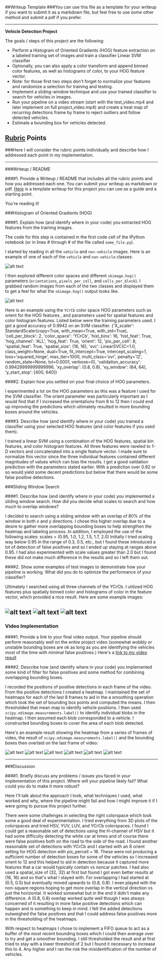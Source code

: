 ##Writeup Template
###You can use this file as a template for your writeup if you want to submit it as a markdown file, but feel free to use some other method and submit a pdf if you prefer.

---

**Vehicle Detection Project**

The goals / steps of this project are the following:

* Perform a Histogram of Oriented Gradients (HOG) feature extraction on a labeled training set of images and train a classifier Linear SVM classifier
* Optionally, you can also apply a color transform and append binned color features, as well as histograms of color, to your HOG feature vector. 
* Note: for those first two steps don't forget to normalize your features and randomize a selection for training and testing.
* Implement a sliding-window technique and use your trained classifier to search for vehicles in images.
* Run your pipeline on a video stream (start with the test_video.mp4 and later implement on full project_video.mp4) and create a heat map of recurring detections frame by frame to reject outliers and follow detected vehicles.
* Estimate a bounding box for vehicles detected.

[//]: # (Image References)
[image1]: ./output_images/car_not_car.png
[image2]: ./output_images/HOG_example.png
[image3]: ./output_images/test1_heatmap_labels.png
[image4]: ./output_images/test2_heatmap_labels.png
[image5]: ./output_images/test3_heatmap_labels.png
[image6]: ./output_images/test4_heatmap_labels.png
[image7]: ./output_images/test5_heatmap_labels.png
[image8]: ./output_images/test6_heatmap_labels.png
[video1]: ./output_images/project_video_output.mp4

## [Rubric](https://review.udacity.com/#!/rubrics/513/view) Points
###Here I will consider the rubric points individually and describe how I addressed each point in my implementation.  

---
###Writeup / README

####1. Provide a Writeup / README that includes all the rubric points and how you addressed each one.  You can submit your writeup as markdown or pdf.  [Here](https://github.com/udacity/CarND-Vehicle-Detection/blob/master/writeup_template.md) is a template writeup for this project you can use as a guide and a starting point.  

You're reading it!

###Histogram of Oriented Gradients (HOG)

####1. Explain how (and identify where in your code) you extracted HOG features from the training images.

The code for this step is contained in the first code cell of the IPython notebook (or in lines # through # of the file called `some_file.py`).  

I started by reading in all the `vehicle` and `non-vehicle` images.  Here is an example of one of each of the `vehicle` and `non-vehicle` classes:

![alt text][image1]

I then explored different color spaces and different `skimage.hog()` parameters (`orientations`, `pixels_per_cell`, and `cells_per_block`).  I grabbed random images from each of the two classes and displayed them to get a feel for what the `skimage.hog()` output looks like.

![alt text][image2]

Here is an example using the `YCrCb` color space HOG parameters such as orient for the HOG features , and parameters used for spatial features and color histogram features.  Listed below were the training parameters used.  I got a good accuracy of 0.9942 on an SVM classifier.
{'X_scaler': StandardScaler(copy=True, with_mean=True, with_std=True),
 'cell_per_block': 2,
 'color_space': 'YCrCb',
 'hist_bins': 16,
 'hist_feat': True,
 'hog_channel': 'ALL',
 'hog_feat': True,
 'orient': 12,
 'pix_per_cell': 8,
 'spatial_feat': True,
 'spatial_size': (16, 16),
 'svc': LinearSVC(C=1.0, class_weight=None, dual=True, fit_intercept=True,
      intercept_scaling=1, loss='squared_hinge', max_iter=1000,
      multi_class='ovr', penalty='l2', random_state=None, tol=0.0001,
      verbose=0),
 'validation_accuracy': 0.99429999999999996,
 'xy_overlap': (0.8, 0.8),
 'xy_window': (64, 64),
 'y_start_stop': [400, 640]}


####2. Explain how you settled on your final choice of HOG parameters.

I experimented a lot on the HOG parameters as this was a feature I used for the SVM classifier.  The orient parameter was particularly important as I would find that if I increased the orientations from 8 to 12 then I could end up improving the predictions which ultimately resulted in more bounding boxes around the vehicles.

####3. Describe how (and identify where in your code) you trained a classifier using your selected HOG features (and color features if you used them).

I trained a linear SVM using a combination of the HOG features, spatial bin features, and color histogram features.  All three features were raveled to 1-D vectors and concatenated into a single feature vector.  I made sure to normalize this vector since the three individual features contained different magnitudes of values which can bias the results.  I got a good validation prediction with the parameters stated earlier.  With a prediction over 0.92 or so would yield some decent predictions but below that there would be some false positive detections.


###Sliding Window Search

####1. Describe how (and identify where in your code) you implemented a sliding window search.  How did you decide what scales to search and how much to overlap windows?

I decided to search using a sliding window with an overlap of 80% of the window in both x and y directions.  I chose this higher overlap due to a desire to gather more overlapping bounding boxes to help strengthen the heatmap and labeling process.
In addition, I employed the use of the following scales:  scales = (0.95, 1.0, 1.2, 1.5, 1.7, 2.0)
Initially I tried scaling way below 0.95 in the range of 0.3, 0.5, etc., but I found these introduced a lot of detection of false positives and so I ended up staying at ranges above 0.95.  I had also experimented with scale values greater than 2.0 but I found these did not make much difference in the results and so I left them out.

####2. Show some examples of test images to demonstrate how your pipeline is working.  What did you do to optimize the performance of your classifier?

Ultimately I searched using all three channels of the YCrCb.  I utilized HOG features plus spatially binned color and histograms of color in the feature vector, which provided a nice result.  Here are some example images:

![alt text][image4]
![alt text][image4]
![alt text][image4]
---

### Video Implementation

####1. Provide a link to your final video output.  Your pipeline should perform reasonably well on the entire project video (somewhat wobbly or unstable bounding boxes are ok as long as you are identifying the vehicles most of the time with minimal false positives.)
Here's a [link to my video result](./output_images/project_video_output.mp4)


####2. Describe how (and identify where in your code) you implemented some kind of filter for false positives and some method for combining overlapping bounding boxes.

I recorded the positions of positive detections in each frame of the video.  From the positive detections I created a heatmap.  I maintained the set of heatmaps for each of the last 8 frames to aid in the a smoothing operation which took the set of bounding box points and computed the means.  I then thresholded that mean map to identify vehicle positions.  I then used `scipy.ndimage.measurements.label()` to identify individual blobs in the heatmap.  I then assumed each blob corresponded to a vehicle.  I constructed bounding boxes to cover the area of each blob detected.  

Here's an example result showing the heatmap from a series of frames of video, the result of `scipy.ndimage.measurements.label()` and the bounding boxes then overlaid on the last frame of video:

![alt text][image3]
![alt text][image4]
![alt text][image5]
![alt text][image6]
![alt text][image7]
![alt text][image8]


---

###Discussion

####1. Briefly discuss any problems / issues you faced in your implementation of this project.  Where will your pipeline likely fail?  What could you do to make it more robust?

Here I'll talk about the approach I took, what techniques I used, what worked and why, where the pipeline might fail and how I might improve it if I were going to pursue this project further.  

There were some challenges in selecting the right colorspace which took some a good deal of experimentation.  I tried everything from 3D plots of the colorspaces and tried HSV, YUV, LUV, and YCrCb colorspaces.  I found I could get a reasonable set of detections using the H-channel of HSV but it had some difficulty detecting the white car at times and of course there were false positives both on the road to the side of the road.
I found another reasonable set of detections with YCrCb and I started with an 8 orient setting for HOG detection with pix_percell = 16.  These were not producing a sufficient number of detection boxes for some of the vehicles so I increased orient to 12 and this helped to aid in detection because it captured more features that a car would typically contain vs noncar patches.  I had also used a spatial_size of (32, 32) at first but found I got even better results at (16, 16) and so that's what I stayed with.
For overlapping I had started at (0.5, 0.5) but eventually moved upwards to (0.8, 0.8).  I even played with the non-square regions hoping to get more overlap in the vertical direction vs just the horizontal.  It worked somewhat but in the end it didn't make any difference.  A (0.8, 0.8) overlap worked quite well though I was always concerned of it resulting in more false positive detections which can happen and is something to keep in mind.  I felt the added detections outweighed the false positives and that I could address false positives more in the thresholding of the heatmaps.

With respect to heatmaps I chose to implement a FIFO queue to act as a buffer of the most recent bounding boxes which I could then average over to try and get a smoother bounding.  I still thresholded the result and at first tried to stay with a lower threshold of 2 but I found it necessary to increase this to 4. Any higher and I ran the risk the misidentification of the number of vehicles.
